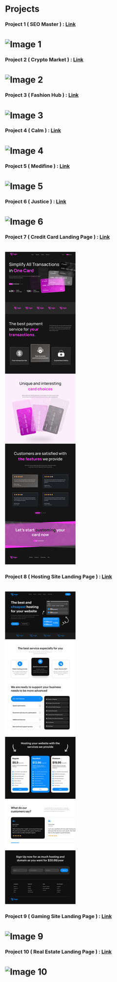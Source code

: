 # Projects
### Project 1 ( SEO Master ) : <a href="https://github.com/PushpakKhadke/Ineuron-Full-Stack-JavaScript-2.0/tree/main/Projects/FSJS%202.0%20Project%2001">Link</a>
<h1><img src="https://github.com/PushpakKhadke/Ineuron-Full-Stack-JavaScript-2.0/blob/main/Projects/FSJS%202.0%20Project%2001/output.png" alt="Image 1"></h1>

### Project 2 ( Crypto Market ) : <a href="https://github.com/PushpakKhadke/Ineuron-Full-Stack-JavaScript-2.0/tree/main/Projects/FSJS%202.0%20Project%2002">Link</a>
<h1><img src="https://github.com/PushpakKhadke/Ineuron-Full-Stack-JavaScript-2.0/blob/main/Projects/FSJS%202.0%20Project%2002/output.png" alt="Image 2"></h1>

### Project 3 ( Fashion Hub ) : <a href="https://github.com/PushpakKhadke/Ineuron-Full-Stack-JavaScript-2.0/tree/main/Projects/FSJS%202.0%20Project%2003">Link</a>
<h1><img src="https://github.com/PushpakKhadke/Ineuron-Full-Stack-JavaScript-2.0/blob/main/Projects/FSJS%202.0%20Project%2003/output.png" alt="Image 3"></h1>

### Project 4 ( Calm ) : <a href="https://github.com/PushpakKhadke/Ineuron-Full-Stack-JavaScript-2.0/tree/main/Projects/FSJS%202.0%20Project%2004">Link</a>
<h1><img src="https://github.com/PushpakKhadke/Ineuron-Full-Stack-JavaScript-2.0/blob/main/Projects/FSJS%202.0%20Project%2004/output.png" alt="Image 4"></h1>

### Project 5 ( Medifine ) : <a href="https://github.com/PushpakKhadke/Ineuron-Full-Stack-JavaScript-2.0/tree/main/Projects/FSJS%202.0%20Project%2005">Link</a>
<h1><img src="https://github.com/PushpakKhadke/Ineuron-Full-Stack-JavaScript-2.0/blob/main/Projects/FSJS%202.0%20Project%2005/output.png" alt="Image 5"></h1>

### Project 6 ( Justice ) : <a href="https://github.com/PushpakKhadke/Ineuron-Full-Stack-JavaScript-2.0/tree/main/Projects/FSJS%202.0%20Project%2006">Link</a>
<h1><img src="https://github.com/PushpakKhadke/Ineuron-Full-Stack-JavaScript-2.0/blob/main/Projects/FSJS%202.0%20Project%2006/Output.png" alt="Image 6"></h1>

### Project 7 ( Credit Card Landing Page ) : <a href="https://github.com/PushpakKhadke/Ineuron-Full-Stack-JavaScript-2.0/tree/main/Projects/FSJS%202.0%20Project%2007">Link</a>
<h1><img src="https://github.com/PushpakKhadke/Ineuron-Full-Stack-JavaScript-2.0/blob/main/Projects/FSJS%202.0%20Project%2007/output/CREDIT_CARD_LANDING_PAGE.png" alt="Image 7"></h1>

### Project 8 ( Hosting Site Landing Page ) : <a href="https://github.com/PushpakKhadke/Ineuron-Full-Stack-JavaScript-2.0/tree/main/Projects/FSJS%202.0%20Project%2008">Link</a>
<h1><img src="https://github.com/PushpakKhadke/Ineuron-Full-Stack-JavaScript-2.0/blob/main/Projects/FSJS%202.0%20Project%2008/output/Hostingpage.png" alt="Image 8"></h1>

### Project 9 ( Gaming Site Landing Page ) : <a href="https://github.com/PushpakKhadke/Ineuron-Full-Stack-JavaScript-2.0/tree/main/Projects/FSJS%202.0%20Project%2009">Link</a>
<h1><img src="https://github.com/PushpakKhadke/Ineuron-Full-Stack-JavaScript-2.0/blob/main/Projects/FSJS%202.0%20Project%2009/output/Gaming_Landing_Page.png" alt="Image 9"></h1>

### Project 10 ( Real Estate Landing Page ) : <a href="https://github.com/PushpakKhadke/Ineuron-Full-Stack-JavaScript-2.0/tree/main/Projects/FSJS%202.0%20Project%2010">Link</a>
<h1><img src="https://github.com/PushpakKhadke/Ineuron-Full-Stack-JavaScript-2.0/blob/main/Projects/FSJS%202.0%20Project%2010/Output/RealEstate.png" alt="Image 10"></h1>








